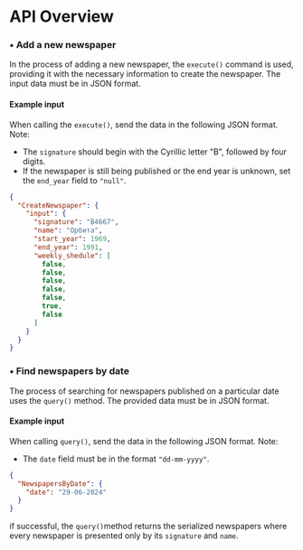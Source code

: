 # API Overview

### • Add a new newspaper
In the process of adding a new newspaper, the `execute()` command is used, providing it with the necessary information to create the newspaper. The input data must be in JSON format. 

#### Example input
When calling the `execute()`, send the data in the following JSON format. Note:

- The `signature` should begin with the Cyrillic letter "B", followed by four digits.
- If the newspaper is still being published or the end year is unknown, set the `end_year` field to `"null"`.

```json
{
  "CreateNewspaper": {
    "input": {
      "signature": "В4667",
      "name": "Орбита",
      "start_year": 1969,
      "end_year": 1991,
      "weekly_shedule": [
        false,
        false,
        false,
        false,
        false,
        true,
        false
      ]
    }
  }
}
```


### • Find newspapers by date
The process of searching for newspapers published on a particular date uses the `query()` method. The provided data must be in JSON format.

#### Example input
When calling `query()`, send the data in the following JSON format. Note:

- The `date` field must be in the format `"dd-mm-yyyy"`.

```json
{
  "NewspapersByDate": {
    "date": "29-06-2024"
  }
}
```
if successful, the `query()`method returns the serialized newspapers where every newspaper is presented only by its `signature` and `name`.
